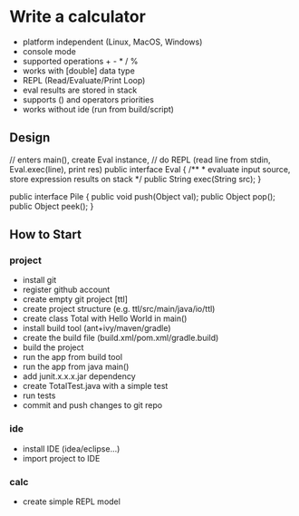 Write a calculator
==================

* platform independent (Linux, MacOS, Windows)
* console mode
* supported operations + - * / %
* works with [double] data type
* REPL (Read/Evaluate/Print Loop)
* eval results are stored in stack
* supports () and operators priorities
* works without ide (run from build/script)

Design
------

// enters main(), create Eval instance,
// do REPL (read line from stdin, Eval.exec(line), print res)
public interface Eval {
    /**
    * evaluate input source, store expression results on stack
    */
    public String exec(String src);
}

public interface Pile {
    public void push(Object val);
    public Object pop();
    public Object peek();
}

How to Start
------------

### project
* install git
* register github account
* create empty git project [ttl]
* create project structure (e.g. ttl/src/main/java/io/ttl)
* create class Total with Hello World in main()
* install build tool (ant+ivy/maven/gradle)
* create the build file (build.xml/pom.xml/gradle.build)
* build the project
* run the app from build tool
* run the app from java main()
* add junit.x.x.x.jar dependency
* create TotalTest.java with a simple test
* run tests
* commit and push changes to git repo
### ide
* install IDE (idea/eclipse...)
* import project to IDE
### calc
* create simple REPL model

